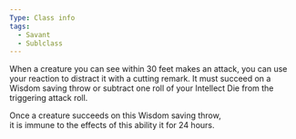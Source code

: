 ```yaml
---
Type: Class info
tags:
  - Savant
  - Sublclass
---
```

When a creature you can see within 30 feet makes an attack, you can use your reaction to distract it with a cutting remark. It must succeed on a Wisdom saving throw or subtract one roll of your Intellect Die from the triggering attack roll.

Once a creature succeeds on this Wisdom saving throw,  
it is immune to the effects of this ability it for 24 hours.